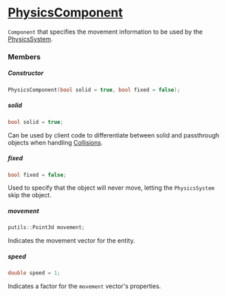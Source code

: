 # [PhysicsComponent](PhysicsComponent.hpp)

`Component` that specifies the movement information to be used by the [PhysicsSystem](../systems/PhysicsSystem.md).

### Members

##### Constructor

```cpp
PhysicsComponent(bool solid = true, bool fixed = false);
```

##### solid

```cpp
bool solid = true;
```
Can be used by client code to differentiate between solid and passthrough objects when handling [Collisions](../packets/Collision.hpp).

##### fixed

```cpp
bool fixed = false;
```
Used to specify that the object will never move, letting the `PhysicsSystem` skip the object.

##### movement

```cpp
putils::Point3d movement;
```
Indicates the movement vector for the entity.

##### speed

```cpp
double speed = 1;
```
Indicates a factor for the `movement` vector's properties.
